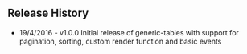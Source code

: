 Release History
-------------
* 19/4/2016  - v1.0.0 Initial release of generic-tables with support for pagination, sorting, custom render function and basic events
